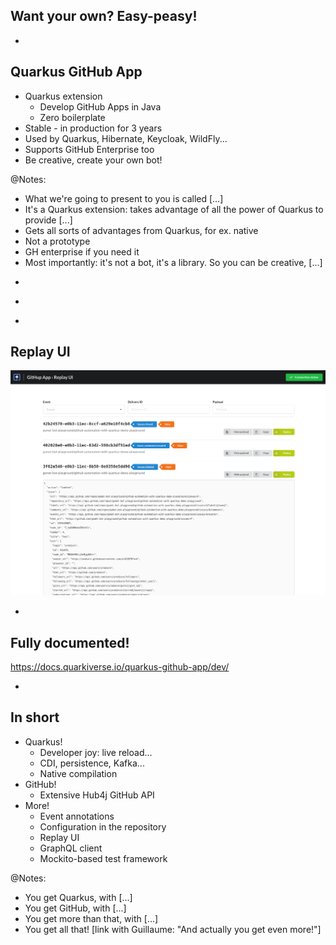 ## Want your own? Easy-peasy!

-

## Quarkus GitHub App

* Quarkus extension
  * Develop GitHub Apps in Java
  * Zero boilerplate
* Stable - in production for 3 years
* Used by Quarkus, Hibernate, Keycloak, WildFly...
* Supports GitHub Enterprise too
* Be creative, create your own bot!

@Notes:

* What we're going to present to you is called [...]
* It's a Quarkus extension:
  takes advantage of all the power of Quarkus to provide [...]
* Gets all sorts of advantages from Quarkus, for ex. native
* Not a prototype
* GH enterprise if you need it
* Most importantly: it's not a bot, it's a library.
  So you can be creative, [...]

-

<!-- .element data-background="images/tweet-close-osgi-tickets.png" data-background-size="auto" -->

-

<!-- .element data-background="images/github-automation-with-quarkus-demo-time.svg" data-background-size="contain" -->

-

<!-- .element data-visibility="hidden" -->

## Replay UI

![](images/replay-ui.png)

-

## Fully documented!

https://docs.quarkiverse.io/quarkus-github-app/dev/

-

## In short

* Quarkus!
  * Developer joy: live reload...
  * CDI, persistence, Kafka...
  * Native compilation
* GitHub!
  * Extensive Hub4j GitHub API
* More!
  * Event annotations
  * Configuration in the repository
  * Replay UI
  * GraphQL client
  * Mockito-based test framework

@Notes:

* You get Quarkus, with [...]
* You get GitHub, with [...]
* You get more than that, with [...]
* You get all that! \[link with Guillaume: "And actually you get even more!"]